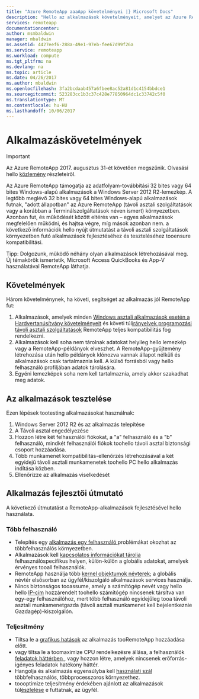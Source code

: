 ```yaml
---
title: "Azure RemoteApp aaaApp követelményei |} Microsoft Docs"
description: "Hello az alkalmazások követelményeit, amelyet az Azure Remoteappban toouse megismerése"
services: remoteapp
documentationcenter: 
author: msmbaldwin
manager: mbaldwin
ms.assetid: 4427eef6-288a-49e1-97eb-fee67d99f26a
ms.service: remoteapp
ms.workload: compute
ms.tgt_pltfrm: na
ms.devlang: na
ms.topic: article
ms.date: 04/26/2017
ms.author: mbaldwin
ms.openlocfilehash: 3fa2bcdaab457a6fbee8ac52a81d1c4154bbdce1
ms.sourcegitcommit: 523283cc1b3c37c428e77850964dc1c33742c5f0
ms.translationtype: MT
ms.contentlocale: hu-HU
ms.lasthandoff: 10/06/2017
---
```

# <a name="app-requirements"></a>Alkalmazáskövetelmények
> [!IMPORTANT]
> Az Azure RemoteApp 2017. augusztus 31-ét követően megszűnik. Olvasási hello [közlemény](https://go.microsoft.com/fwlink/?linkid=821148) részleteiről.
> 
> 

Az Azure RemoteApp támogatja az adatfolyam-továbbítási 32 bites vagy 64 bites Windows-alapú alkalmazások a Windows Server 2012 R2-lemezkép. A legtöbb meglévő 32 bites vagy 64 bites Windows-alapú alkalmazások futnak, "adott állapotban" az Azure RemoteApp (távoli asztali szolgáltatások vagy a korábban a Terminálszolgáltatások néven ismert) környezetben. Azonban fut, és működését között eltérés van – egyes alkalmazások megfelelően működni, és hajtsa végre, míg mások azonban nem. a következő információk hello nyújt útmutatást a távoli asztali szolgáltatások környezetben futó alkalmazások fejlesztéséhez és teszteléséhez tooensure kompatibilitási.

Tipp: Dolgozunk, működő néhány olyan alkalmazások létrehozásával meg. Új témakörök ismertetik, Microsoft Access QuickBooks és App-V használatával RemoteApp láthatja.

## <a name="requirements"></a>Követelmények
Három követelménynek, ha követi, segítséget az alkalmazás jól RemoteApp fut:

1. Alkalmazások, amelyek minden [Windows asztali alkalmazások esetén a Hardvertanúsítvány követelményeit](https://msdn.microsoft.com/library/windows/desktop/hh749939.aspx) és követi túl[irányelvek programozási távoli asztali szolgáltatások](https://msdn.microsoft.com/library/aa383490.aspx) RemoteApp teljes kompatibilitás fog rendelkezni.
2. Alkalmazások kell soha nem tárolnak adatokat helyileg hello lemezkép vagy a RemoteApp-példányok elveszhet.  A RemoteApp-gyűjtemény létrehozása után hello példányok klónozva vannak állapot nélküli és alkalmazások csak tartalmaznia kell. A külső forrásból vagy hello felhasználó profiljában adatok tárolására.
3. Egyéni lemezképek soha nem kell tartalmaznia, amely akkor szakadhat meg adatok.  

## <a name="testing-your-apps"></a>Az alkalmazások tesztelése
Ezen lépések tootesting alkalmazásokat használnak:

1. Windows Server 2012 R2 és az alkalmazás telepítése
2. A Távoli asztal engedélyezése
3. Hozzon létre két felhasználói fiókokat, a "a" felhasználó és a "b" felhasználó, mindkét felhasználói fiókok toohello távoli asztal biztonsági csoport hozzáadása.
4. Több munkamenet kompatibilitás-ellenőrzés létrehozásával a két egyidejű távoli asztali munkamenetek toohello PC hello alkalmazás indítása közben.
5. Ellenőrizze az alkalmazás viselkedését

## <a name="application-development-guidelines"></a>Alkalmazás fejlesztői útmutató
A következő útmutatást a RemoteApp-alkalmazások fejlesztésével hello használata.

### <a name="multiple-users"></a>Több felhasználó
* Telepítés egy [alkalmazás egy felhasználó ](https://msdn.microsoft.com/library/aa380661.aspx)problémákat okozhat az többfelhasználós környezetben.
* Alkalmazások kell [kapcsolatos információkat tárolja](https://msdn.microsoft.com/library/aa383452.aspx) felhasználóspecifikus helyen, külön-külön a globális adatokat, amelyek érvényes tooall felhasználók.
* RemoteApp használja több [kernel objektumok névterek](https://msdn.microsoft.com/library/aa382954.aspx); a globális névtér elsősorban az ügyfél/kiszolgáló alkalmazások services használja.
* Nincs biztonságos tooassume, amely a számítógép nevét vagy hello hello [IP-cím](https://msdn.microsoft.com/library/aa382942.aspx) hozzárendelt toohello számítógép nincsenek társítva van egy-egy felhasználóhoz, mert több felhasználó egyidejűleg tooa távoli asztali munkamenetgazda (távoli asztali munkamenet kell bejelentkeznie Gazdagép)-kiszolgálón.

### <a name="performance"></a>Teljesítmény
* Tiltsa le a [grafikus hatások](https://msdn.microsoft.com/library/aa380822.aspx) az alkalmazás tooRemoteApp hozzáadása előtt.
* vagy tiltsa le a toomaximize CPU rendelkezésre állása, a felhasználók [feladatok háttérben ](https://msdn.microsoft.com/library/aa380665.aspx) , vagy hozzon létre, amelyek nincsenek erőforrás-igényes feladatok hatékony háttér.
* Hangolja és alkalmazás egyensúlyba kell [használati szál](https://msdn.microsoft.com/library/aa383520.aspx) többfelhasználós, többprocesszoros környezethez.
* toooptimize teljesítmény érdekében ajánlott az alkalmazások túl[észlelése](https://msdn.microsoft.com/library/aa380798.aspx) e futtatnak, az ügyfél.

